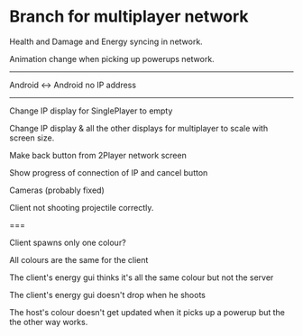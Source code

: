 Branch for multiplayer network
===

Health and Damage and Energy syncing in network. 

Animation change when picking up powerups network.

---

Android <-> Android no IP address

---

Change IP display for SinglePlayer to empty

Change IP display & all the other displays for multiplayer to scale with screen size.


Make back button from 2Player network screen

Show progress of connection of IP and cancel button

Cameras (probably fixed)

Client not shooting projectile correctly.

===

Client spawns only one colour?

All colours are the same for the client

The client's energy gui thinks it's all the same colour but not the server

The client's energy gui doesn't drop when he shoots

The host's colour doesn't get updated when it picks up a powerup but the the other way works.

